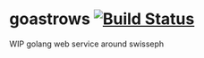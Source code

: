 # goastrows [![Build Status](https://travis-ci.org/kivutar/goastrows.svg?branch=master)](https://travis-ci.org/kivutar/goastrows)

WIP golang web service around swisseph
